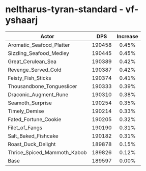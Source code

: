 # neltharus-tyran-standard - vf-yshaarj
| Actor | DPS | Increase |
|---|:---:|:---:|
|Aromatic_Seafood_Platter|190458|0.45%|
|Sizzling_Seafood_Medley|190445|0.45%|
|Great_Cerulean_Sea|190389|0.42%|
|Revenge_Served_Cold|190387|0.42%|
|Feisty_Fish_Sticks|190374|0.41%|
|Thousandbone_Tongueslicer|190333|0.39%|
|Draconic_Augment_Rune|190310|0.38%|
|Seamoth_Surprise|190254|0.35%|
|Timely_Demise|190214|0.33%|
|Fated_Fortune_Cookie|190205|0.32%|
|Filet_of_Fangs|190190|0.31%|
|Salt_Baked_Fishcake|190182|0.31%|
|Roast_Duck_Delight|189878|0.15%|
|Thrice_Spiced_Mammoth_Kabob|189826|0.12%|
|Base|189597|0.00%|
